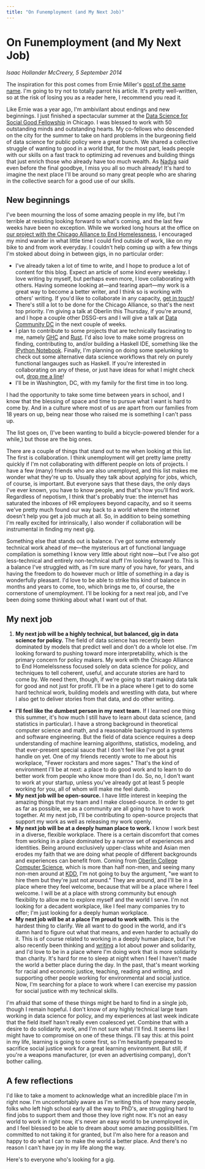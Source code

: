 ```yaml
---
title: "On Funemployment (and My Next Job)"
---
```


On Funemployment (and My Next Job)
===

*Isaac Hollander McCreery, 5 September 2014*

The inspiration for this post comes from Ernie Miller's
[post of the same name](http://erniemiller.org/2013/09/07/on-funemployment-and-my-next-job/).
I'm going to try not to totally parrot his article.  It's pretty well-written, so at the risk of losing you as a reader
here, I recommend you read it.

Like Ernie was a year ago, I'm ambivilant about endings and new beginnings.  I just finished a spectacular summer at the
[Data Science for Social Good Fellowship](http://dssg.io)
in Chicago.  I was blessed to work with 50 outstanding minds and outstanding hearts.  My co-fellows who descended on the
city for the summer to take on hard problems in the burgeoning field of data science for public policy were a great
bunch.  We shared a collective struggle of wanting to good in a world that, for the most part, leads people with our
skills on a fast track to optimizing ad revenues and building things that just enrich those who already have too much
wealth.  As
[Nadya](http://interaction-science.iat.sfu.ca/nadya)
said even before the final goodbye, I miss you all so much already!  It's hard to imagine the next place I'll be around
so many great people who are sharing in the collective search for a good use of our skills.

New beginnings
---

I've been mourning the loss of some amazing people in my life, but I'm terrible at resisting looking forward to what's
coming, and the last few weeks have been no exception.  While we worked long hours at the office on
[our project with the Chicago Alliance to End Homelessness](http://dssg.io/2014/08/20/paths-homelessness.html),
I encouraged my mind wander in what little time I could find outside of work, like on my bike to and from work everyday.
I couldn't help coming up with a few things I'm stoked about doing in between gigs, in no particular order:

- I've already taken a lot of time to write, and I hope to produce a lot of content for this blog.  Expect an article of
  some kind every weekday.  I love writing by myself, but perhaps even more, I love collaborating with others.  Having
  someone looking at—and tearing apart—my work is a great way to become a better writer, and I think so is working with
  others' writing.  If you'd like to collaborate in any capacity,
  [get in touch](mailto:ihm@robotswithhearts.org)!
- There's still a lot to be done for the Chicago Alliance, so that's the next top priority.  I'm giving a talk at
  Oberlin this Thursday, if you're around, and I hope a couple other DSSG-ers and I will give a talk at
  [Data Community DC](http://datacommunitydc.org/blog/)
  in the next couple of weeks.
- I plan to contribute to some projects that are technically fascinating to me, namely
  [GHC](https://ghc.haskell.org/trac/ghc)
  and
  [Rust](https://github.com/rust-lang/rust).
  I'd also love to make some progress on finding, contributing to, and/or building a Haskell IDE, something like the
  [IPython Notebook](http://ipython.org/notebook.html).
  Finally, I'm planning on doing some spelunking to check out some alternative data science workflows that rely on
  purely functional langauges such as Haskell.  If you're interested in collaborating on any of these, or just have
  ideas for what I might check out,
  [drop me a line](mailto:ihm@robotswithhearts.org)!
- I'll be in Washington, DC, with my family for the first time in too long.

I had the opportunity to take some time between years in school, and I know that the blessing of space and time to
pursue what I want is hard to come by.  And in a culture where most of us are apart from our families from 18 years on
up, being near those who raised me is something I can't pass up.

The list goes on, (I've been wanting to build a bicycle-powered blender for a while,) but those are the big ones.

There are a couple of things that stand out to me when looking at this list.  The first is collaboration.  I think
unemployment will get pretty lame pretty quickly if I'm not collaborating with different people on lots of projects.  I
have a few (many) friends who are also unemployed, and this list makes me wonder what they're up to.  Usually they talk
about applying for jobs, which, of course, is important.  But everyone says that these days, the only days I've ever
known, you have to know people, and that's how you'll find work.  Regardless of nepotism, I think that's probably true:
the internet has saturated the inboxes of HR employees beyond capacity, and so it seems we've pretty much found our way
back to a world where the internet doesn't help you get a job much at all.  So, in addition to being something I'm
really excited for intrinsically, I also wonder if collaboration will be instrumental in finding my next gig.

Something else that stands out is balance.  I've got some extremely technical work ahead of me—the mysterious art of
functional language compilation is something I know very little about right now—but I've also got less-technical and
entirely non-technical stuff I'm looking forward to.  This is a balance I've struggled with, as I'm sure many of you
have, for years, and having the freedom to do however much or little of something in a day is wonderfully pleasant.  I'd
love to be able to strike this kind of balance in months and years to come, too, which brings me to, of course, the
cornerstone of unemployment.  I'll be looking for a next real job, and I've been doing some thinking about what I want
out of that.

My next job
---

1. **My next job will be a highly technical, but balanced, gig in data science for policy.**  The field of data science
  has recently been dominated by models that predict well and don't do a whole lot else.  I'm looking forward to pushing
  toward more interpretability, which is the primary concern for policy makers.  My work with the Chicago Alliance to
  End Homelelssness focused solely on data science for policy, and techniques to tell coherent, useful, and accurate
  stories are hard to come by.  We need them, though, if we're going to start making data talk for good and not just for
  profit.  I'll be in a place where I get to do some hard technical work, building models and wrestling with data, but
  where I also get to deliver stories from that data, and do other writing.
- **I'll feel like the dumbest person in my next team.**  If I learned one thing this summer, it's how much I
  still have to learn about data science, (and statistics in particular).  I have a strong background in theoretical
  computer science and math, and a reasonable background in systems and software engineering.  But the field of data
  science requires a deep understanding of machine learning algorithms, statistics, modeling, and that ever-present
  special sauce that I don't feel like I've got a great handle on yet.  One of my friends recently wrote to me about his
  workplace, "Fewer rockstars and more sages." That's the kind of environment I'll be at next: a place to do good work
  and to learn to do better work from people who know more than I do.  So, no, I don't want to work at your startup,
  unless you've already got at least 5 people working for you, all of whom will make me feel dumb.
- **My next job will be open-source.**  I have little interest in keeping the amazing things that my team and I make
  closed-source.  In order to get as far as possible, we as a community are all going to have to work together.  At my
  next job, I'll be contributing to open-source projects that support my work as well as releasing my work openly.
- **My next job will be at a deeply human place to work.**  I know I work best in a diverse, flexible workplace.  There
  is a certain discomfort that comes from working in a place dominated by a narrow set of experiences and identities.
  Being around exclusively upper-class white and Asian men erodes my faith that we are doing what people of different
  backgrounds and experiences can benefit from.  Coming from
  [Oberlin College Computer Science]({!}),
  which is more than half non-men, and seeing many non-men around at
  [KDD](http://www.kdd.org/kdd2014/),
  I'm not going to buy the argument, "we want to hire them but they're just not around."  They are around, and I'll
  be in a place where they feel welcome, because that will be a place where I feel welcome.  I will be at a place with
  strong community but enough flexibility to allow me to explore myself and the world I serve.  I'm not looking for a
  decadent workplace, like I feel many companies try to offer; I'm just looking for a deeply human workplace.
- **My next job will be at a place I'm proud to work with.**  This is the hardest thing to clarify.  We all want to do
  good in the world, and it's damn hard to figure out what that means, and even harder to actually do it.  This is of
  course related to working in a deeply human place, but I've also recently been thinking and
  [writing](2014-08-30-charity-solidarity)
  a lot about power and solidarity, and I'd love to be in a place where I'm doing work that is more solidarity than
  charity.  It's hard for me to sleep at night when I feel I haven't made the world a better place during the day.  In
  the past, that's meant working for racial and economic justice, teaching, reading and writing, and supporting other
  people working for environmental and social justice.  Now, I'm searching for a place to work where I can exercise my
  passion for social justice with my technical skills.

I'm afraid that some of these things might be hard to find in a single job, though I remain hopeful.  I don't know of
any highly technical large team working in data science for policy, and my experiences at
last week indicate that the field itself hasn't really even coalesced yet.  Combine that with a desire to do solidarity
work, and I'm not sure what I'll find.  It seems like I might have to compromise on one of these things.  I'll say this:
at this point in my life, learning is going to come first, so I'm hesitantly prepared to sacrifice social justice work
for a great learning environment.  But still, if you're a weapons manufacturer, (or even an advertising company), don't
bother calling.

A few reflections
---

I'd like to take a moment to acknowledge what an incredible place I'm in right now.  I'm uncomfortably aware as I'm
writing this of how many people, folks who left high school early all the way to PhD's, are struggling hard to find jobs
to support them and those they love right now.  It's not an easy world to work in right now, it's never an easy world to
be unemployed in, and I feel blessed to be able to dream about some amazing possibilities.  I'm committed to not taking
it for granted, but I'm also here for a reason and happy to do what I can to make the world a better place.  And there's
no reason I can't have joy in my life along the way.

Here's to everyone who's looking for a gig.
